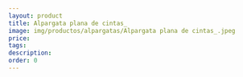```yaml
---
layout: product
title: Alpargata plana de cintas_
image: img/productos/alpargatas/Alpargata plana de cintas_.jpeg
price: 
tags: 
description: 
order: 0
---
```

